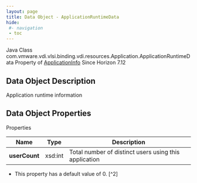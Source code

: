 ```yaml
---
layout: page
title: Data Object - ApplicationRuntimeData
hide:
 #- navigation
 - toc
---
```






Java Class
    com.vmware.vdi.vlsi.binding.vdi.resources.Application.ApplicationRuntimeData
Property of
     [ApplicationInfo](vdi.resources.Application.ApplicationInfo.md#field_detail)
Since 
    Horizon 7.12

## Data Object Description 

Application runtime information 

## Data Object Properties

Properties

Name |  Type |  Description   
---|---|---  
**userCount**|  xsd:int|  Total number of distinct users using this application   


  * This property has a default value of 0.
[^2]

  
  

  

